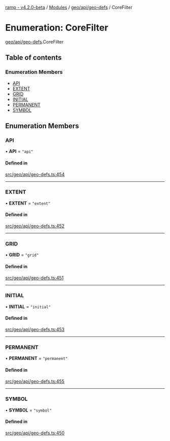 [ramp - v4.2.0-beta](../README.md) / [Modules](../modules.md) / [geo/api/geo-defs](../modules/geo_api_geo_defs.md) / CoreFilter

# Enumeration: CoreFilter

[geo/api/geo-defs](../modules/geo_api_geo_defs.md).CoreFilter

## Table of contents

### Enumeration Members

- [API](geo_api_geo_defs.CoreFilter.md#api)
- [EXTENT](geo_api_geo_defs.CoreFilter.md#extent)
- [GRID](geo_api_geo_defs.CoreFilter.md#grid)
- [INITIAL](geo_api_geo_defs.CoreFilter.md#initial)
- [PERMANENT](geo_api_geo_defs.CoreFilter.md#permanent)
- [SYMBOL](geo_api_geo_defs.CoreFilter.md#symbol)

## Enumeration Members

### API

• **API** = ``"api"``

#### Defined in

[src/geo/api/geo-defs.ts:454](https://github.com/sharvenp/ramp4-docs/blob/c6cdb39/src/geo/api/geo-defs.ts#L454)

___

### EXTENT

• **EXTENT** = ``"extent"``

#### Defined in

[src/geo/api/geo-defs.ts:452](https://github.com/sharvenp/ramp4-docs/blob/c6cdb39/src/geo/api/geo-defs.ts#L452)

___

### GRID

• **GRID** = ``"grid"``

#### Defined in

[src/geo/api/geo-defs.ts:451](https://github.com/sharvenp/ramp4-docs/blob/c6cdb39/src/geo/api/geo-defs.ts#L451)

___

### INITIAL

• **INITIAL** = ``"initial"``

#### Defined in

[src/geo/api/geo-defs.ts:453](https://github.com/sharvenp/ramp4-docs/blob/c6cdb39/src/geo/api/geo-defs.ts#L453)

___

### PERMANENT

• **PERMANENT** = ``"permanent"``

#### Defined in

[src/geo/api/geo-defs.ts:455](https://github.com/sharvenp/ramp4-docs/blob/c6cdb39/src/geo/api/geo-defs.ts#L455)

___

### SYMBOL

• **SYMBOL** = ``"symbol"``

#### Defined in

[src/geo/api/geo-defs.ts:450](https://github.com/sharvenp/ramp4-docs/blob/c6cdb39/src/geo/api/geo-defs.ts#L450)
